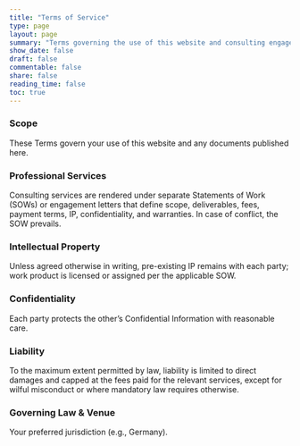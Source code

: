 ```yaml
---
title: "Terms of Service"
type: page
layout: page
summary: "Terms governing the use of this website and consulting engagements."
show_date: false
draft: false
commentable: false
share: false
reading_time: false
toc: true
---
```

### Scope
These Terms govern your use of this website and any documents published here.

### Professional Services
Consulting services are rendered under separate Statements of Work (SOWs) or
engagement letters that define scope, deliverables, fees, payment terms, IP,
confidentiality, and warranties. In case of conflict, the SOW prevails.

### Intellectual Property
Unless agreed otherwise in writing, pre-existing IP remains with each party; work
product is licensed or assigned per the applicable SOW.

### Confidentiality
Each party protects the other’s Confidential Information with reasonable care.

### Liability
To the maximum extent permitted by law, liability is limited to direct damages
and capped at the fees paid for the relevant services, except for wilful
misconduct or where mandatory law requires otherwise.

### Governing Law & Venue
Your preferred jurisdiction (e.g., Germany).  